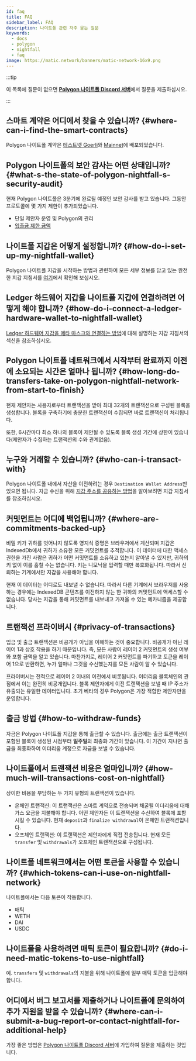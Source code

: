 ```yaml
---
id: faq
title: FAQ
sidebar_label: FAQ
description: 나이트폴 관련 자주 묻는 질문
keywords:
  - docs
  - polygon
  - nightfall
  - faq
image: https://matic.network/banners/matic-network-16x9.png
---
```


:::tip

이 목록에 질문이 없으면 <ins>**[Polygon 나이트폴 Discord 서버](https://discord.com/invite/pZkC3JV2bR)**</ins>에서 질문을 제출하십시오.

:::

## 스마트 계약은 어디에서 찾을 수 있습니까? {#where-can-i-find-the-smart-contracts}

Polygon 나이트폴 계약은 [테스트넷 Goerli](../deployments/testnet.md)와 [Mainnet](../deployments/mainnet.md)에 배포되었습니다.

## Polygon 나이트폴의 보안 감사는 어떤 상태입니까? {#what-s-the-state-of-polygon-nightfall-s-security-audit}
현재 Polygon 나이트폴은 3분기에 완료될 예정인 보안 감사를 받고 있습니다. 그동안 프로토콜에 몇 가지 제한이 추가되었습니다.

- 단일 제안자 운영 및 Polygon의 관리
- [입출금 제한 금액](../tools/nightfall-wallet.md#deposit-and-withdraw-restrictions)

## 나이트폴 지갑은 어떻게 설정합니까? {#how-do-i-set-up-my-nightfall-wallet}
Polygon 나이트폴 지갑을 시작하는 방법과 관련하여 모든 세부 정보를 담고 있는 완전한 지갑 지침서를 [여기](../tools/nightfall-wallet.md)에서 확인해 보십시오.

## Ledger 하드웨어 지갑을 나이트폴 지갑에 연결하려면 어떻게 해야 합니까? {#how-do-i-connect-a-ledger-hardware-wallet-to-nightfall-wallet}
[Ledger 하드웨어 지갑을 메타 마스크와 연결하는 방법](../tools/nightfall-wallet.md#how-to-connect-a-ledger-hardware-wallet-to-nightfall)에 대해 설명하는 지갑 지침서의 섹션을 참조하십시오.

## Polygon 나이트폴 네트워크에서 시작부터 완료까지 이전에 소요되는 시간은 얼마나 됩니까? {#how-long-do-transfers-take-on-polygon-nightfall-network-from-start-to-finish}
현재 제안자는 사용자로부터 트랜잭션을 받아 최대 32개의 트랜잭션으로 구성된 블록을 생성합니다. 블록을 구축하기에 충분한 트랜잭션이 수집되면 바로 트랜잭션이 처리됩니다.

또한, 6시간마다 최소 하나의 블록이 제안될 수 있도록 블록 생성 기간에 상한이 있습니다(제안자가 수집하는 트랜잭션의 수와 관계없음).

## 누구와 거래할 수 있습니까? {#who-can-i-transact-with}
Polygon 나이트폴 내에서 자산을 이전하려는 경우 `Destination Wallet Address`만 있으면 됩니다. 자금 수신을 위해 [지갑 주소를 공유하는 방법](../tools/nightfall-wallet.md#your-wallet-address)을 알아보려면 지갑 지침서를 참조하십시오.

## 커밋먼트는 어디에 백업됩니까? {#where-are-commitments-backed-up}

비밀 키가 귀하를 벗어나지 않도록 영지식 증명은 브라우저에서 계산되며 지갑은 IndexedDb에서 귀하가 소유한 모든 커밋먼트를 추적합니다. 이 데이터에 대한 액세스 권한을 가진 사람은 귀하가 어떤 커밋먼트를 소유하고 있는지 알아낼 수 있지만, 귀하의 키 없이 이를 훔칠 수는 없습니다. 키는 니모닉을 입력할 때만 복호화됩니다. 따라서 신뢰하는 기계에서만 지갑을 사용해야 합니다.

현재 이 데이터는 어디로도 내보낼 수 없습니다. 따라서 다른 기계에서 브라우저를 사용하는 경우에는 IndexedDB 콘텐츠를 이전하지 않는 한 귀하의 커밋먼트에 액세스할 수 없습니다. 당사는 지갑을 통해 커밋먼트를 내보내고 가져올 수 있는 메카니즘을 제공합니다.

## 트랜잭션 프라이버시 {#privacy-of-transactions}
입금 및 출금 트랜잭션은 비공개가 아님을 이해하는 것이 중요합니다. 비공개가 아닌 레이어 1과 상호 작용을 하기 때문입니다. 즉, 모든 사람이 레이어 2 커밋먼트의 생성 여부와 포함 금액을 알고 있습니다. 마찬가지로, 레이어 2 커밋먼트를 파기하고 토큰을 레이어 1으로 반환하면, 누가 얼마나 그것을 수신했는지를 모든 사람이 알 수 있습니다.

프라이버시는 전적으로 레이어 2 이내의 이전에서 비롯됩니다. 이더리움 블록체인의 관점에서 이는 완전히 비공개입니다. 블록 제안자에게 이전 트랜잭션을 보낼 때 IP 주소가 유출되는 유일한 데이터입니다. 초기 베타의 경우 Polygon은 가장 적합한 제안자만을 운영합니다.


## 출금 방법 {#how-to-withdraw-funds}
자금은 Polygon 나이트폴 지갑을 통해 출금할 수 있습니다. 출금에는 출금 트랜잭션이 포함된 블록이 생성된 시점부터 **일주일**의 최종화 기간이 있습니다. 이 기간이 지나면 출금을 최종화하여 이더리움 계정으로 자금을 보낼 수 있습니다.

## 나이트폴에서 트랜잭션 비용은 얼마입니까? {#how-much-will-transactions-cost-on-nightfall}
상이한 비용을 부담하는 두 가지 유형의 트랜잭션이 있습니다.

- 온체인 트랜잭션: 이 트랜잭션은 스마트 계약으로 전송되며 채굴될 이더리움에 대해 가스 요금을 지불해야 합니다. 어떤 제안자든 이 트랜잭션을 수신하여 블록에 포함시킬 수 있습니다. 현재 `deposit`과 `finalize withdrawal`이 온체인 트랜잭션입니다.
- 오프체인 트랜잭션: 이 트랜잭션은 제안자에게 직접 전송됩니다. 현재 모든 `transfer` 및 `withdrawals`가 오프체인 트랜잭션으로 구성됩니다.

## 나이트폴 네트워크에서는 어떤 토큰을 사용할 수 있습니까? {#which-tokens-can-i-use-on-nightfall-network}
나이트폴에서는 다음 토큰이 작동합니다.

- 매틱
- WETH
- DAI
- USDC

## 나이트폴을 사용하려면 매틱 토큰이 필요합니까? {#do-i-need-matic-tokens-to-use-nightfall}
예. `transfers` 및 `withdrawals`의 지불을 위해 나이트폴에 일부 매틱 토큰을 입금해야 합니다.

## 어디에서 버그 보고서를 제출하거나 나이트폴에 문의하여 추가 지원을 받을 수 있습니까? {#where-can-i-submit-a-bug-report-or-contact-nightfall-for-additional-help}
가장 좋은 방법은 [Polygon 나이트폴 Discord 서버](https://discord.com/invite/pZkC3JV2bR)에 가입하여 질문을 제출하는 것입니다.
